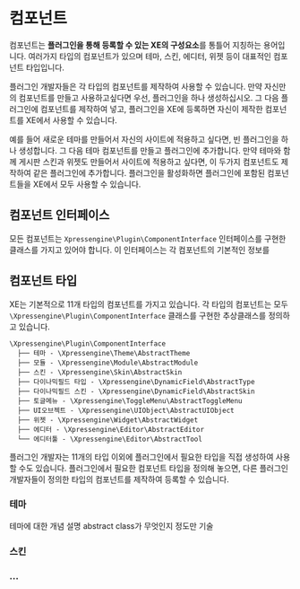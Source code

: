 # 컴포넌트

컴포넌트는 **플러그인을 통해 등록할 수 있는 XE의 구성요소**를 통틀어 지칭하는 용어입니다. 여러가지 타입의 컴포넌트가 있으며 테마, 스킨, 에디터, 위젯 등이 대표적인 컴포넌트 타입입니다.

플러그인 개발자들은 각 타입의 컴포넌트를 제작하여 사용할 수 있습니다. 만약 자신만의 컴포넌트를 만들고 사용하고싶다면 우선, 플러그인을 하나 생성하십시오. 그 다음 플러그인에 컴포넌트를 제작하여 넣고, 플러그인을 XE에 등록하면 자신이 제작한 컴포넌트를 XE에서 사용할 수 있습니다. 

예를 들어 새로운 테마를 만들어서 자신의 사이트에 적용하고 싶다면, 빈 플러그인을 하나 생성합니다. 그 다음 테마 컴포넌트를 만들고 플러그인에 추가합니다. 만약 테마와 함께 게시판 스킨과 위젯도 만들어서 사이트에 적용하고 싶다면, 이 두가지 컴포넌트도 제작하여 같은 플러그인에 추가합니다. 플러그인을 활성화하면 플러그인에 포함된 컴포넌트들을 XE에서 모두 사용할 수 있습니다.


## 컴포넌트 인터페이스

모든 컴포넌트는 `Xpressengine\Plugin\ComponentInterface` 인터페이스를 구현한 클래스를 가지고 있어야 합니다.
이 인터페이스는 각 컴포넌트의 기본적인 정보를 

## 컴포넌트 타입

XE는 기본적으로 11개 타입의 컴포넌트를 가지고 있습니다. 각 타입의 컴포넌트는 모두 `\Xpressengine\Plugin\ComponentInterface` 클래스를 구현한 추상클래스를 정의하고 있습니다.

```
\Xpressengine\Plugin\ComponentInterface
  ├── 테마 - \Xpressengine\Theme\AbstractTheme
  ├── 모듈 - \Xpressengine\Module\AbstractModule
  ├── 스킨 - \Xpressengine\Skin\AbstractSkin
  ├── 다이나믹필드 타입 - \Xpressengine\DynamicField\AbstractType
  ├── 다이나믹필드 스킨 - \Xpressengine\DynamicField\AbstractSkin
  ├── 토글메뉴 - \Xpressengine\ToggleMenu\AbstractToggleMenu
  ├── UI오브젝트 - \Xpressengine\UIObject\AbstractUIObject
  ├── 위젯 - \Xpressengine\Widget\AbstractWidget
  ├── 에디터 - \Xpressengine\Editor\AbstractEditor
  └── 에디터툴 - \Xpressengine\Editor\AbstractTool
```

플러그인 개발자는 11개의 타입 이외에 플러그인에서 필요한 타입을 직접 생성하여 사용할 수도 있습니다. 플러그인에서 필요한 컴포넌트 타입을 정의해 놓으면, 다른 플러그인 개발자들이 정의한 타입의 컴포넌트를 제작하여 등록할 수 있습니다. 



### 테마
테마에 대한 개념 설명
abstract class가 무엇인지 정도만 기술

### 스킨


### ...


